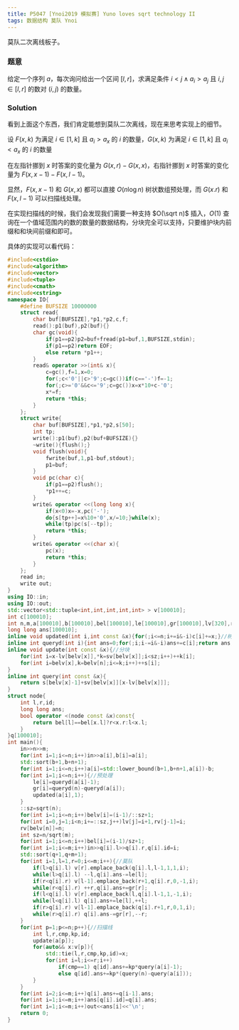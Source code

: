 ```yaml
---
title: P5047 [Ynoi2019 模拟赛] Yuno loves sqrt technology II
tags: 数据结构 莫队 Ynoi
---
```


莫队二次离线板子。

### 题意

给定一个序列 $a$，每次询问给出一个区间 $[l,r]$，求满足条件 $i<j\land a_i>a_j$ 且 $i,j\in [l,r]$ 的数对 $(i,j)$ 的数量。

### Solution

看到上面这个东西，我们肯定能想到莫队二次离线，现在来思考实现上的细节。

设 $F(x,k)$ 为满足 $i\in[1,k]$ 且 $a_i>a_x$ 的 $i$ 的数量，$G(x,k)$ 为满足 $i\in[1,k]$ 且 $a_i<a_x$ 的 $i$ 的数量

在左指针挪到 $x$ 时答案的变化量为 $G(x,r)-G(x,x)$，右指针挪到 $x$ 时答案的变化量为 $F(x,x-1)-F(x,l-1)$。

显然，$F(x,x-1)$ 和 $G(x,x)$ 都可以直接 $O(n\log n)$ 树状数组预处理，而 $G(x.r)$ 和$F(x,l-1)$ 可以扫描线处理。

在实现扫描线的时候，我们会发现我们需要一种支持 $O(\sqrt n)$ 插入，$O(1)$ 查询在一个值域范围内的数的数量的数据结构，分块完全可以支持，只要维护块内前缀和和块间前缀和即可。

具体的实现可以看代码：

```cpp
#include<cstdio>
#include<algorithm>
#include<vector>
#include<tuple>
#include<cmath>
#include<cstring>
namespace IO{
	#define BUFSIZE 10000000
	struct read{
		char buf[BUFSIZE],*p1,*p2,c,f;
		read():p1(buf),p2(buf){}
		char gc(void){
			if(p1==p2)p2=buf+fread(p1=buf,1,BUFSIZE,stdin);
			if(p1==p2)return EOF;
			else return *p1++;
		}
		read& operator >>(int& x){
			c=gc(),f=1,x=0;
			for(;c<'0'||c>'9';c=gc())if(c=='-')f=-1;
			for(;c>='0'&&c<='9';c=gc())x=x*10+c-'0';
			x*=f;
			return *this;
		}
	};
	struct write{
		char buf[BUFSIZE],*p1,*p2,s[50];
		int tp;
		write():p1(buf),p2(buf+BUFSIZE){}
		~write(){flush();}
		void flush(void){
			fwrite(buf,1,p1-buf,stdout);
			p1=buf;
		}
		void pc(char c){
			if(p1==p2)flush();
			*p1++=c;
		}
		write& operator <<(long long x){
			if(x<0)x=-x,pc('-');
			do{s[tp++]=x%10+'0',x/=10;}while(x);
			while(tp)pc(s[--tp]);
			return *this;
		}
		write& operator <<(char x){
			pc(x);
			return *this;
		}
	};
	read in;
	write out;
}
using IO::in;
using IO::out;
std::vector<std::tuple<int,int,int,int,int> > v[100010];
int c[100010];
int n,m,a[100010],b[100010],bel[100010],le[100010],gr[100010],lv[320],rv[320],s[320],sv[320][320],sz,belv[100010];
long long ans[100010];
inline void updated(int i,int const &x){for(;i<=n;i+=i&-i)c[i]+=x;}//树状数组
inline int queryd(int i){int ans=0;for(;i;i-=i&-i)ans+=c[i];return ans;}
inline void update(int const &x){//分块
	for(int i=x-lv[belv[x]],*k=sv[belv[x]];i<sz;i++)++k[i];
	for(int i=belv[x],k=belv[n];i<=k;i++)++s[i];
}
inline int query(int const &x){
	return s[belv[x]-1]+sv[belv[x]][x-lv[belv[x]]];
}
struct node{
	int l,r,id;
	long long ans;
	bool operator <(node const &x)const{
		return bel[l]==bel[x.l]?r<x.r:l<x.l;
	}
}q[100010];
int main(){
	in>>n>>m;
	for(int i=1;i<=n;i++)in>>a[i],b[i]=a[i];
	std::sort(b+1,b+n+1);
	for(int i=1;i<=n;i++)a[i]=std::lower_bound(b+1,b+n+1,a[i])-b;
	for(int i=1;i<=n;i++){//预处理
		le[i]=queryd(a[i]-1);
		gr[i]=queryd(n)-queryd(a[i]);
		updated(a[i],1);
	}
	::sz=sqrt(n);
	for(int i=1;i<=n;i++)belv[i]=(i-1)/::sz+1;
	for(int i=0,j=1;i<n;i+=::sz,j++)lv[j]=i+1,rv[j-1]=i;
	rv[belv[n]]=n;
	int sz=n/sqrt(m);
	for(int i=1;i<=n;i++)bel[i]=(i-1)/sz+1;
	for(int i=1;i<=m;i++)in>>q[i].l>>q[i].r,q[i].id=i;
	std::sort(q+1,q+m+1);
	for(int i=1,l=1,r=0;i<=m;i++){//莫队
		if(l>q[i].l) v[r].emplace_back(q[i].l,l-1,1,1,i);
		while(l>q[i].l) --l,q[i].ans-=le[l];
		if(r<q[i].r) v[l-1].emplace_back(r+1,q[i].r,0,-1,i);
		while(r<q[i].r) ++r,q[i].ans+=gr[r];
		if(l<q[i].l) v[r].emplace_back(l,q[i].l-1,1,-1,i);
		while(l<q[i].l) q[i].ans+=le[l],++l;
		if(r>q[i].r) v[l-1].emplace_back(q[i].r+1,r,0,1,i);
		while(r>q[i].r) q[i].ans-=gr[r],--r;
	}
	for(int p=1;p<=n;p++){//扫描线
		int l,r,cmp,kp,id;
		update(a[p]);
		for(auto&& x:v[p]){
			std::tie(l,r,cmp,kp,id)=x;
			for(int i=l;i<=r;i++)
				if(cmp==1) q[id].ans+=kp*query(a[i]-1);
				else q[id].ans+=kp*(query(n)-query(a[i]));
		}
	}
	for(int i=2;i<=m;i++)q[i].ans+=q[i-1].ans;
	for(int i=1;i<=m;i++)ans[q[i].id]=q[i].ans;
	for(int i=1;i<=m;i++)out<<ans[i]<<'\n';
	return 0;
}
```

